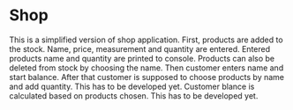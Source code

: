 # Shop
This is a simplified version of shop application.
First, products are added to the stock. Name, price, measurement and quantity are entered. Entered products name and quantity are printed to console.
Products can also be deleted from stock by choosing the name.
Then customer enters name and start balance. 
After that customer is supposed to choose products by name and add quantity. This has to be developed yet.
Customer blance is calculated based on products chosen. This has to be developed yet.
